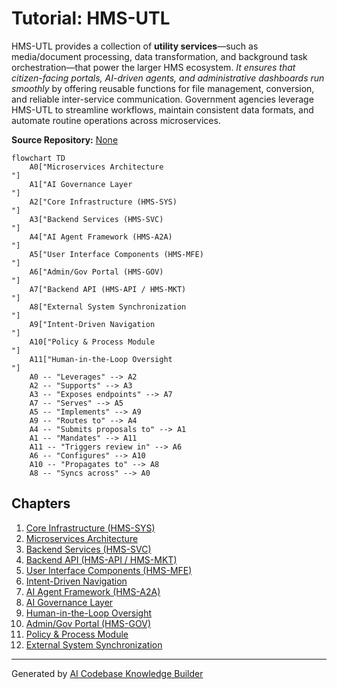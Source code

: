 # Tutorial: HMS-UTL

HMS-UTL provides a collection of **utility services**—such as media/document processing, data transformation, and background task orchestration—that power the larger HMS ecosystem. *It ensures that citizen-facing portals, AI-driven agents, and administrative dashboards run smoothly* by offering reusable functions for file management, conversion, and reliable inter-service communication. Government agencies leverage HMS-UTL to streamline workflows, maintain consistent data formats, and automate routine operations across microservices.


**Source Repository:** [None](None)

```mermaid
flowchart TD
    A0["Microservices Architecture
"]
    A1["AI Governance Layer
"]
    A2["Core Infrastructure (HMS-SYS)
"]
    A3["Backend Services (HMS-SVC)
"]
    A4["AI Agent Framework (HMS-A2A)
"]
    A5["User Interface Components (HMS-MFE)
"]
    A6["Admin/Gov Portal (HMS-GOV)
"]
    A7["Backend API (HMS-API / HMS-MKT)
"]
    A8["External System Synchronization
"]
    A9["Intent-Driven Navigation
"]
    A10["Policy & Process Module
"]
    A11["Human-in-the-Loop Oversight
"]
    A0 -- "Leverages" --> A2
    A2 -- "Supports" --> A3
    A3 -- "Exposes endpoints" --> A7
    A7 -- "Serves" --> A5
    A5 -- "Implements" --> A9
    A9 -- "Routes to" --> A4
    A4 -- "Submits proposals to" --> A1
    A1 -- "Mandates" --> A11
    A11 -- "Triggers review in" --> A6
    A6 -- "Configures" --> A10
    A10 -- "Propagates to" --> A8
    A8 -- "Syncs across" --> A0
```

## Chapters

1. [Core Infrastructure (HMS-SYS)
](01_core_infrastructure__hms_sys__.md)
2. [Microservices Architecture
](02_microservices_architecture_.md)
3. [Backend Services (HMS-SVC)
](03_backend_services__hms_svc__.md)
4. [Backend API (HMS-API / HMS-MKT)
](04_backend_api__hms_api___hms_mkt__.md)
5. [User Interface Components (HMS-MFE)
](05_user_interface_components__hms_mfe__.md)
6. [Intent-Driven Navigation
](06_intent_driven_navigation_.md)
7. [AI Agent Framework (HMS-A2A)
](07_ai_agent_framework__hms_a2a__.md)
8. [AI Governance Layer
](08_ai_governance_layer_.md)
9. [Human-in-the-Loop Oversight
](09_human_in_the_loop_oversight_.md)
10. [Admin/Gov Portal (HMS-GOV)
](10_admin_gov_portal__hms_gov__.md)
11. [Policy & Process Module
](11_policy___process_module_.md)
12. [External System Synchronization
](12_external_system_synchronization_.md)


---

Generated by [AI Codebase Knowledge Builder](https://github.com/The-Pocket/Tutorial-Codebase-Knowledge)